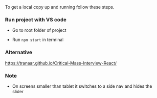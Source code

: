 To get a local copy up and running follow these steps.

### Run project with VS code

* Go to root folder of project

* Run `npm start` in terminal

### Alternative

https://tranaar.github.io/Critical-Mass-Interview-React/

### Note

* On screens smaller than tablet it switches to a side nav and hides the slider